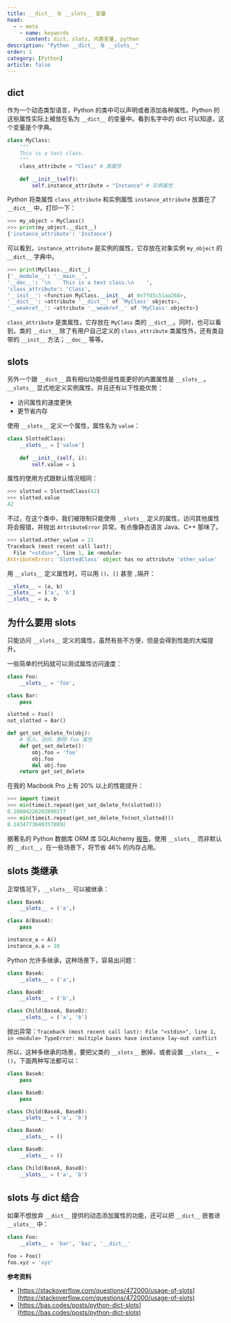 ```yaml
---
title: __dict__ 与 __slots__ 变量
head:
  - - meta
    - name: keywords
      content: dict, slots, 内置变量, python
description: "Python __dict__ 与 __slots__"
order: 1
category: [Python]
article: false
---
```


## __dict__

作为一个动态类型语言，Python 的类中可以声明或者添加各种属性。Python 的这些属性实际上被放在名为 `__dict__` 的变量中。看到名字中的 dict 可以知道，这个变量是个字典。

```python
class MyClass:
    """
    This is a test class.
    """
    class_attribute = "Class" # 类属性
    
    def __init__(self):
        self.instance_attribute = "Instance" # 实例属性
```

Python 将类属性 `class_attribute` 和实例属性 `instance_attribute` 放置在了 `__dict__` 中，打印一下：

```python
>>> my_object = MyClass()
>>> print(my_object.__dict__)
{'instance_attribute': 'Instance'}
```

可以看到，`instance_attribute` 是实例的属性，它存放在对象实例 `my_object` 的 `__dict__` 字典中。

```python
>>> print(MyClass.__dict__)
{'__module__': '__main__', 
'__doc__': '\n    This is a test class.\n    ', 
'class_attribute': 'Class', 
'__init__': <function MyClass.__init__ at 0x7fd3c51aa268>, 
'__dict__': <attribute '__dict__' of 'MyClass' objects>, 
'__weakref__': <attribute '__weakref__' of 'MyClass' objects>}
```

`class_attribute` 是类属性，它存放在 `MyClass` 类的 `__dict__`。同时，也可以看到，类的 `__dict__` 除了有用户自己定义的 `class_attribute` 类属性外，还有类自带的 `__init__` 方法；`__doc__` 等等。

## __slots__

另外一个跟 `__dict__` 具有相似功能但是性能更好的内置属性是 `__slots__`。`__slots__` 显式地定义实例属性，并且还有以下性能优势：

* 访问属性的速度更快
* 更节省内存

使用 `__slots__` 定义一个属性，属性名为 `value`：

```python {2}
class SlottedClass:
    __slots__ = ['value']
    
    def __init__(self, i):
        self.value = i
```

属性的使用方式跟默认情况相同：

```python
>>> slotted = SlottedClass(42)
>>> slotted.value
42
```

不过，在这个类中，我们被限制只能使用 `__slots__` 定义的属性，访问其他属性将会报错，并抛出 `AttributeError` 异常。有点像静态语言 Java、C++ 那味了。

```python
>>> slotted.other_value = 21
Traceback (most recent call last):
  File "<stdin>", line 1, in <module>
AttributeError: 'SlottedClass' object has no attribute 'other_value'
```

用 `__slots__` 定义属性时，可以用 `()`、`[]` 甚至 `,`隔开：

```python
__slots__ = (a, b)
__slots__ = ['a', 'b']
__slots__ = a, b
```

## 为什么要用 __slots__

只能访问 `__slots__` 定义的属性，虽然有些不方便，但是会得到性能的大幅提升。

一些简单的代码就可以测试属性访问速度：

```python
class Foo: 
    __slots__ = 'foo',

class Bar: 
    pass

slotted = Foo()
not_slotted = Bar()

def get_set_delete_fn(obj):
    # 写入、访问、删除 foo 属性
    def get_set_delete():
        obj.foo = 'foo'
        obj.foo
        del obj.foo
    return get_set_delete
```

在我的 Macbook Pro 上有 20% 以上的性能提升：

```python
>>> import timeit
>>> min(timeit.repeat(get_set_delete_fn(slotted)))
0.10804226202890277
>>> min(timeit.repeat(get_set_delete_fn(not_slotted)))
0.14347736403578892
```

据著名的 Python 数据库 ORM 库 SQLAlchemy [报告](https://docs.sqlalchemy.org/en/20/changelog/migration_10.html#significant-improvements-in-structural-memory-use)，使用 `__slots__` 而非默认的 `__dict__`，在一些场景下，将节省 46% 的内存占用。

## __slots__ 类继承

正常情况下，`__slots__` 可以被继承：

```python
class BaseA: 
    __slots__ = ('a',)

class A(BaseA):
    pass

instance_a = A()
instance_a.a = 10
```

Python 允许多继承，这种场景下，容易出问题：

```python
class BaseA: 
    __slots__ = ('a',)

class BaseB: 
    __slots__ = ('b',)

class Child(BaseA, BaseB): 
    __slots__ = ('a', 'b')
```

抛出异常：`Traceback (most recent call last):
  File "<stdin>", line 1, in <module>
TypeError: multiple bases have instance lay-out conflict`

所以，这种多继承的场景，要把父类的 `__slots__` 删掉，或者设置 `__slots__ = ()`，下面两种写法都可以：

```python
class BaseA: 
    pass

class BaseB: 
    pass

class Child(BaseA, BaseB): 
    __slots__ = ('a', 'b')
```

```python
class BaseA: 
    __slots__ = ()

class BaseB: 
    __slots__ = ()

class Child(BaseA, BaseB): 
    __slots__ = ('a', 'b')
```

## __slots__ 与 __dict__ 结合

如果不想放弃 `__dict__` 提供的动态添加属性的功能，还可以把 `__dict__` 嵌套进 `__slots__` 中：

```python {2}
class Foo:
    __slots__ = 'bar', 'baz', '__dict__'

foo = Foo()
foo.xyz = 'xyz'
```

**参考资料**

* [https://stackoverflow.com/questions/472000/usage-of-slots](https://stackoverflow.com/questions/472000/usage-of-slots)
* [https://bas.codes/posts/python-dict-slots](https://bas.codes/posts/python-dict-slots)

